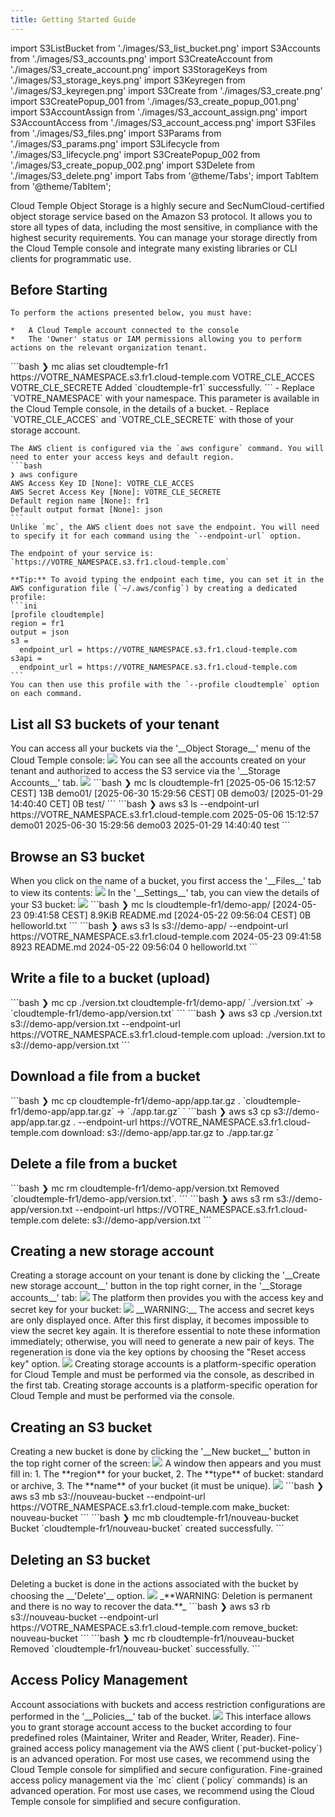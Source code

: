 ```yaml
---
title: Getting Started Guide
---
```

import S3ListBucket from './images/S3_list_bucket.png'
import S3Accounts from './images/S3_accounts.png'
import S3CreateAccount from './images/S3_create_account.png'
import S3StorageKeys from './images/S3_storage_keys.png'
import S3Keyregen from './images/S3_keyregen.png'
import S3Create from './images/S3_create.png'
import S3CreatePopup_001 from './images/S3_create_popup_001.png'
import S3AccountAssign from './images/S3_account_assign.png'
import S3AccountAccess from './images/S3_account_access.png'
import S3Files from './images/S3_files.png'
import S3Params from './images/S3_params.png'
import S3Lifecycle from './images/S3_lifecycle.png'
import S3CreatePopup_002 from './images/S3_create_popup_002.png'
import S3Delete from './images/S3_delete.png'
import Tabs from '@theme/Tabs';
import TabItem from '@theme/TabItem';


Cloud Temple Object Storage is a highly secure and SecNumCloud-certified object storage service based on the Amazon S3 protocol. It allows you to store all types of data, including the most sensitive, in compliance with the highest security requirements. You can manage your storage directly from the Cloud Temple console and integrate many existing libraries or CLI clients for programmatic use.

## Before Starting


<Tabs>
  <TabItem value="Console Cloud Temple" label="Console Cloud Temple" default>

    To perform the actions presented below, you must have:

    *   A Cloud Temple account connected to the console
    *   The 'Owner' status or IAM permissions allowing you to perform actions on the relevant organization tenant.

  </TabItem>
  <TabItem value="MC CLI" label="MC CLI">
    ```bash
    ❯ mc alias set cloudtemple-fr1 https://VOTRE_NAMESPACE.s3.fr1.cloud-temple.com VOTRE_CLE_ACCES VOTRE_CLE_SECRETE
    Added `cloudtemple-fr1` successfully.           
    ```
    - Replace `VOTRE_NAMESPACE` with your namespace. This parameter is available in the Cloud Temple console, in the details of a bucket.
    - Replace `VOTRE_CLE_ACCES` and `VOTRE_CLE_SECRETE` with those of your storage account.

  </TabItem>
  <TabItem value="AWS CLI" label="AWS CLI">

    The AWS client is configured via the `aws configure` command. You will need to enter your access keys and default region.
    ```bash
    ❯ aws configure
    AWS Access Key ID [None]: VOTRE_CLE_ACCES
    AWS Secret Access Key [None]: VOTRE_CLE_SECRETE
    Default region name [None]: fr1
    Default output format [None]: json
    ```
    Unlike `mc`, the AWS client does not save the endpoint. You will need to specify it for each command using the `--endpoint-url` option.

    The endpoint of your service is: `https://VOTRE_NAMESPACE.s3.fr1.cloud-temple.com`

    **Tip:** To avoid typing the endpoint each time, you can set it in the AWS configuration file (`~/.aws/config`) by creating a dedicated profile:
    ```ini
    [profile cloudtemple]
    region = fr1
    output = json
    s3 =
      endpoint_url = https://VOTRE_NAMESPACE.s3.fr1.cloud-temple.com
    s3api =
      endpoint_url = https://VOTRE_NAMESPACE.s3.fr1.cloud-temple.com
    ```
    You can then use this profile with the `--profile cloudtemple` option on each command.


  </TabItem>

</Tabs>

## List all S3 buckets of your tenant
<Tabs>
  <TabItem value="Console Cloud Temple" label="Console Cloud Temple" default>
    You can access all your buckets via the '__Object Storage__' menu of the Cloud Temple console:
    <img src={S3ListBucket} />
    You can see all the accounts created on your tenant and authorized to access the S3 service via the '__Storage Accounts__' tab.
    <img src={S3Accounts} />
  </TabItem>
  <TabItem value="MC CLI" label="MC CLI">
    ```bash
    ❯ mc ls cloudtemple-fr1
    [2025-05-06 15:12:57 CEST]     13B demo01/
    [2025-06-30 15:29:56 CEST]      0B demo03/
    [2025-01-29 14:40:40 CET]      0B test/
    ```
  </TabItem>
  <TabItem value="AWS CLI" label="AWS CLI">
    ```bash
    ❯ aws s3 ls --endpoint-url https://VOTRE_NAMESPACE.s3.fr1.cloud-temple.com
    2025-05-06 15:12:57 demo01
    2025-06-30 15:29:56 demo03
    2025-01-29 14:40:40 test
    ```
  </TabItem>

</Tabs>

## Browse an S3 bucket
<Tabs>
  <TabItem value="Console Cloud Temple" label="Console Cloud Temple" default>
    When you click on the name of a bucket, you first access the '__Files__' tab to view its contents:
    <img src={S3Files} />
    In the '__Settings__' tab, you can view the details of your S3 bucket:
    <img src={S3Params} />
  </TabItem>
  <TabItem value="MC CLI" label="MC CLI">
    ```bash
    ❯ mc ls cloudtemple-fr1/demo-app/
    [2024-05-23 09:41:58 CEST] 8.9KiB README.md
    [2024-05-22 09:56:04 CEST]     0B helloworld.txt
    ```
  </TabItem>

  <TabItem value="AWS CLI" label="AWS CLI">
    ```bash
    ❯ aws s3 ls s3://demo-app/ --endpoint-url https://VOTRE_NAMESPACE.s3.fr1.cloud-temple.com
    2024-05-23 09:41:58      8923 README.md
    2024-05-22 09:56:04         0 helloworld.txt
    ```
  </TabItem>

</Tabs>

## Write a file to a bucket (upload)
<Tabs>
  <TabItem value="MC CLI" label="MC CLI" default>
    ```bash
    ❯ mc cp ./version.txt cloudtemple-fr1/demo-app/
    `./version.txt` -> `cloudtemple-fr1/demo-app/version.txt`
    ```
  </TabItem>

  <TabItem value="AWS CLI" label="AWS CLI">
    ```bash
    ❯ aws s3 cp ./version.txt s3://demo-app/version.txt --endpoint-url https://VOTRE_NAMESPACE.s3.fr1.cloud-temple.com
    upload: ./version.txt to s3://demo-app/version.txt
    ```
  </TabItem>

</Tabs>

## Download a file from a bucket
<Tabs>
  <TabItem value="MC CLI" label="MC CLI" default>
    ```bash
    ❯ mc cp cloudtemple-fr1/demo-app/app.tar.gz .
    `cloudtemple-fr1/demo-app/app.tar.gz` -> `./app.tar.gz`
    `
  </TabItem>

  <TabItem value="AWS CLI" label="AWS CLI">
    ```bash
    ❯ aws s3 cp s3://demo-app/app.tar.gz . --endpoint-url https://VOTRE_NAMESPACE.s3.fr1.cloud-temple.com
    download: s3://demo-app/app.tar.gz to ./app.tar.gz
    `
  </TabItem>

</Tabs>

## Delete a file from a bucket
<Tabs>
  <TabItem value="MC CLI" label="MC CLI" default>
    ```bash
    ❯ mc rm cloudtemple-fr1/demo-app/version.txt
    Removed `cloudtemple-fr1/demo-app/version.txt`.
    ```
  </TabItem>

  <TabItem value="AWS CLI" label="AWS CLI">
    ```bash
    ❯ aws s3 rm s3://demo-app/version.txt --endpoint-url https://VOTRE_NAMESPACE.s3.fr1.cloud-temple.com
    delete: s3://demo-app/version.txt
    ```
  </TabItem>

</Tabs>

## Creating a new storage account
<Tabs>
  <TabItem value="Console Cloud Temple" label="Console Cloud Temple" default>
    Creating a storage account on your tenant is done by clicking the '__Create new storage account__' button in the top right corner, in the '__Storage accounts__' tab:
    <img src={S3CreateAccount} />
    The platform then provides you with the access key and secret key for your bucket:
    <img src={S3StorageKeys} />
    __WARNING:__ The access and secret keys are only displayed once. After this first display, it becomes impossible to view the secret key again. It is therefore essential to note these information immediately; otherwise, you will need to generate a new pair of keys.
    The regeneration is done via the key options by choosing the "Reset access key" option.
    <img src={S3Keyregen} />
  </TabItem>
  <TabItem value="AWS CLI" label="AWS CLI">
    Creating storage accounts is a platform-specific operation for Cloud Temple and must be performed via the console, as described in the first tab.
  </TabItem>
  <TabItem value="MC CLI" label="MC CLI">
    Creating storage accounts is a platform-specific operation for Cloud Temple and must be performed via the console.
  </TabItem>
</Tabs>

## Creating an S3 bucket
<Tabs>
  <TabItem value="Console Cloud Temple" label="Console Cloud Temple" default>
    Creating a new bucket is done by clicking the '__New bucket__' button in the top right corner of the screen:
    <img src={S3Create} />
    A window then appears and you must fill in:
    1. The **region** for your bucket,
    2. The **type** of bucket: standard or archive,
    3. The **name** of your bucket (it must be unique).
    <img src={S3CreatePopup_001} />
  </TabItem>
  <TabItem value="AWS CLI" label="AWS CLI">
    ```bash
    ❯ aws s3 mb s3://nouveau-bucket --endpoint-url https://VOTRE_NAMESPACE.s3.fr1.cloud-temple.com
    make_bucket: nouveau-bucket
    ```
  </TabItem>
  <TabItem value="MC CLI" label="MC CLI">
    ```bash
    ❯ mc mb cloudtemple-fr1/nouveau-bucket
    Bucket `cloudtemple-fr1/nouveau-bucket` created successfully.
    ```
  </TabItem>
</Tabs>

## Deleting an S3 bucket
<Tabs>
  <TabItem value="Console Cloud Temple" label="Cloud Temple Console" default>
    Deleting a bucket is done in the actions associated with the bucket by choosing the __'Delete'__ option.
    <img src={S3Delete} />
    _**WARNING: Deletion is permanent and there is no way to recover the data.**_
  </TabItem>
  <TabItem value="AWS CLI" label="AWS CLI">
    ```bash
    ❯ aws s3 rb s3://nouveau-bucket --endpoint-url https://VOTRE_NAMESPACE.s3.fr1.cloud-temple.com
    remove_bucket: nouveau-bucket
    ```
  </TabItem>
  <TabItem value="MC CLI" label="MC CLI">
    ```bash
    ❯ mc rb cloudtemple-fr1/nouveau-bucket
    Removed `cloudtemple-fr1/nouveau-bucket` successfully.
    ```
  </TabItem>
</Tabs>

## Access Policy Management
<Tabs>
  <TabItem value="Cloud Temple Console" label="Cloud Temple Console" default>
    Account associations with buckets and access restriction configurations are performed in the '__Policies__' tab of the bucket.
    <img src={S3AccountAssign} />
    This interface allows you to grant storage account access to the bucket according to four predefined roles (Maintainer, Writer and Reader, Writer, Reader).
  </TabItem>
  <TabItem value="AWS CLI" label="AWS CLI">
    Fine-grained access policy management via the AWS client (`put-bucket-policy`) is an advanced operation. For most use cases, we recommend using the Cloud Temple console for simplified and secure configuration.
  </TabItem>
  <TabItem value="MC CLI" label="MC CLI">
    Fine-grained access policy management via the `mc` client (`policy` commands) is an advanced operation. For most use cases, we recommend using the Cloud Temple console for simplified and secure configuration.
  </TabItem>
</Tabs>